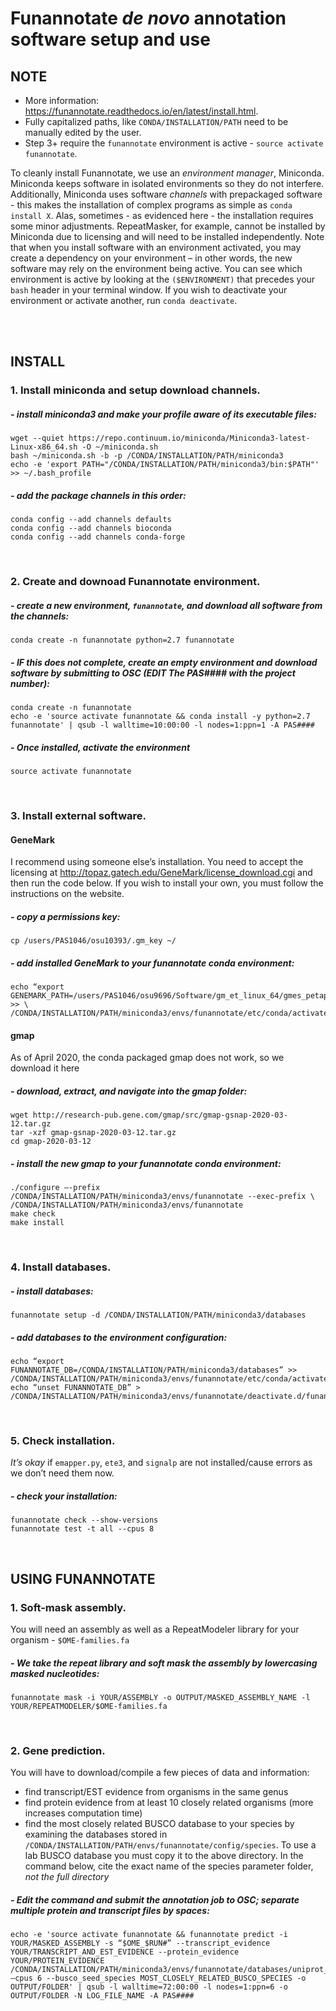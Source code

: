 # Funannotate *de novo* annotation software setup and use

## NOTE 
- More information: https://funannotate.readthedocs.io/en/latest/install.html. 
- Fully capitalized paths, like `CONDA/INSTALLATION/PATH` need to be manually edited by the user.
- Step 3+ require the `funannotate` environment is active - `source activate funannotate`. 

To cleanly install Funannotate, we use an *environment manager*, Miniconda. Miniconda keeps software in isolated environments so they do not interfere. Additionally, Miniconda uses software *channels* with prepackaged software - this makes the installation of complex programs as simple as `conda install X`. Alas, sometimes - as evidenced here - the installation requires some minor adjustments. RepeatMasker, for example, cannot be installed by Miniconda due to licensing and will need to be installed independently. Note that when you install software with an environment activated, you may create a dependency on your environment – in other words, the new software may rely on the environment being active. You can see which environment is active by looking at the `($ENVIRONMENT)` that precedes your `bash` header in your terminal window. If you wish to deactivate your environment or activate another, run `conda deactivate`. 



<br /><br />
## INSTALL
### 1. Install miniconda and setup download channels. 

##### - install miniconda3 and make your profile aware of its executable files:
```
wget --quiet https://repo.continuum.io/miniconda/Miniconda3-latest-Linux-x86_64.sh -O ~/miniconda.sh
bash ~/miniconda.sh -b -p /CONDA/INSTALLATION/PATH/miniconda3
echo -e 'export PATH="/CONDA/INSTALLATION/PATH/miniconda3/bin:$PATH"' >> ~/.bash_profile
```
##### - add the package channels *in this order*:
```
conda config --add channels defaults
conda config --add channels bioconda
conda config --add channels conda-forge
```  
 
<br />

### 2. Create and downoad Funannotate environment. 
##### - create a new environment, `funannotate`, and download all software from the channels:
```
conda create -n funannotate python=2.7 funannotate
```
##### - *IF this does not complete*, create an empty environment and download software by submitting to OSC (EDIT The PAS#### with the project number):
```
conda create -n funannotate
echo -e 'source activate funannotate && conda install -y python=2.7 funannotate' | qsub -l walltime=10:00:00 -l nodes=1:ppn=1 -A PAS####
```
##### - Once installed, activate the environment
```
source activate funannotate
```

<br />

### 3. Install external software. 
#### GeneMark
I recommend using someone else’s installation. You need to accept the licensing at http://topaz.gatech.edu/GeneMark/license_download.cgi and then run the code below. If you wish to install your own, you must follow the instructions on the website.

##### - copy a permissions key:
```
cp /users/PAS1046/osu10393/.gm_key ~/
```

##### - add installed GeneMark to your funannotate conda environment:
```
echo “export GENEMARK_PATH=/users/PAS1046/osu9696/Software/gm_et_linux_64/gmes_petap” >> \ /CONDA/INSTALLATION/PATH/miniconda3/envs/funannotate/etc/conda/activate.d/funannotate.sh
```


#### gmap
As of April 2020, the conda packaged gmap does not work, so we download it here

##### - download, extract, and navigate into the gmap folder:
```
wget http://research-pub.gene.com/gmap/src/gmap-gsnap-2020-03-12.tar.gz
tar -xzf gmap-gsnap-2020-03-12.tar.gz
cd gmap-2020-03-12
```
##### - install the new gmap to your funannotate conda environment:
```
./configure –-prefix /CONDA/INSTALLATION/PATH/miniconda3/envs/funannotate --exec-prefix \
/CONDA/INSTALLATION/PATH/miniconda3/envs/funannotate
make check
make install
```

<br />

### 4. Install databases. 

##### - install databases:
```
funannotate setup -d /CONDA/INSTALLATION/PATH/miniconda3/databases
```
##### - add databases to the environment configuration:
```
echo “export FUNANNOTATE_DB=/CONDA/INSTALLATION/PATH/miniconda3/databases” >> /CONDA/INSTALLATION/PATH/miniconda3/envs/funannotate/etc/conda/activate.d/funannotate.sh
echo “unset FUNANNOTATE_DB” > /CONDA/INSTALLATION/PATH/miniconda3/envs/funannotate/deactivate.d/funannotate.sh
```

<br />

### 5. Check installation. 
*It’s okay* if `emapper.py`, `ete3`, and `signalp` are not installed/cause errors as we don’t need them now.

##### - check your installation:
```
funannotate check --show-versions
funannotate test -t all --cpus 8
```

<br />

## USING FUNANNOTATE
### 1. Soft-mask assembly. 
You will need an assembly as well as a RepeatModeler library for your organism - `$OME-families.fa`

##### - We take the repeat library and soft mask the assembly by lowercasing masked nucleotides:
```
funannotate mask -i YOUR/ASSEMBLY -o OUTPUT/MASKED_ASSEMBLY_NAME -l YOUR/REPEATMODELER/$OME-families.fa
```

<br />

### 2. Gene prediction. 
You will have to download/compile a few pieces of data and information:
- find transcript/EST evidence from organisms in the same genus
- find protein evidence from at least 10 closely related organisms (more increases computation time)
- find the most closely related BUSCO database to your species by examining the databases stored in `/CONDA/INSTALLATION/PATH/envs/funannotate/config/species`. To use a lab BUSCO database you must copy it to the above directory. In the command below, cite the exact name of the species parameter folder, *not the full directory*

##### - Edit the command and submit the annotation job to OSC; separate multiple protein and transcript files by spaces:
```
echo -e 'source activate funannotate && funannotate predict -i YOUR/MASKED_ASSEMBLY -s “$OME_$RUN#” --transcript_evidence YOUR/TRANSCRIPT_AND_EST_EVIDENCE --protein_evidence YOUR/PROTEIN_EVIDENCE /CONDA/INSTALLATION/PATH/miniconda3/envs/funannotate/databases/uniprot_sprot.fasta –cpus 6 --busco_seed_species MOST_CLOSELY_RELATED_BUSCO_SPECIES -o OUTPUT/FOLDER' | qsub -l walltime=72:00:00 -l nodes=1:ppn=6 -o OUTPUT/FOLDER -N LOG_FILE_NAME -A PAS####
```
